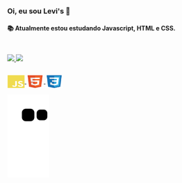 ### Oi, eu sou Levi's 👋
#### 📚 Atualmente estou estudando Javascript, HTML e CSS.

##
<div>
  <a href="https://github.com/Thiago-Levi"><br>
  <img height="180em" src="https://github-readme-stats.vercel.app/api?username=Thiago-Levi&show_icons=true&theme=dracula&include_all_commits=true&count_private=true"/>
  <img height="180em" src="https://github-readme-stats.vercel.app/api/top-langs/?username=Thiago-Levi&layout=compact&langs_count=7&theme=dracula"/>
</div>

 ##
  
 <div>
<img align="center" alt="Js" height="30" width="40" src="https://raw.githubusercontent.com/devicons/devicon/master/icons/javascript/javascript-plain.svg">
<img align="center" alt="HTML" height="30" width="40" src="https://raw.githubusercontent.com/devicons/devicon/master/icons/html5/html5-original.svg">
<img align="center" alt="CSS" height="30" width="40" src="https://raw.githubusercontent.com/devicons/devicon/master/icons/css3/css3-original.svg">
 </div>

  ![Snake animation](https://github.com/Thiago-Levi/Thiago-Levi/blob/output/github-contribution-grid-snake.svg)
